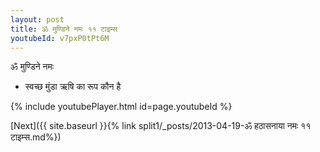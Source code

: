```yaml
---
layout: post
title: ॐ मुण्डिने नमः ११ टाइम्स
youtubeId: v7pxP0tPt6M
---
```

 
 
 ॐ मुण्डिने नमः  
 
 -  स्वच्छ मुंडा ऋषि का रूप कौन है 
 
  
 
  
 
 
 
 
 
 


{% include youtubePlayer.html id=page.youtubeId %}
 
[Next]({{ site.baseurl }}{% link  split1/_posts/2013-04-19-ॐ हठासनाया नमः ११ टाइम्स.md%})
 
